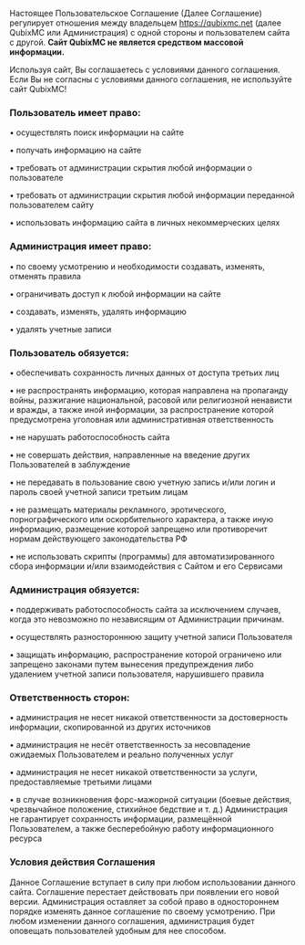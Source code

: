 Настоящее Пользовательское Соглашение (Далее Соглашение) регулирует отношения между владельцем https://qubixmc.net (далее QubixMC или Администрация) с одной стороны и пользователем сайта с другой.
**Сайт QubixMC не является средством массовой информации.**

Используя сайт, Вы соглашаетесь с условиями данного соглашения.
Если Вы не согласны с условиями данного соглашения, не используйте сайт QubixMC!

### **Пользователь имеет право:**

• осуществлять поиск информации на сайте

• получать информацию на сайте

• требовать от администрации скрытия любой информации о пользователе

• требовать от администрации скрытия любой информации переданной пользователем сайту

• использовать информацию сайта в личных некоммерческих целях

### **Администрация имеет право:**

• по своему усмотрению и необходимости создавать, изменять, отменять правила

• ограничивать доступ к любой информации на сайте

• создавать, изменять, удалять информацию

• удалять учетные записи



### **Пользователь обязуется:**

• обеспечивать сохранность личных данных от доступа третьих лиц

• не распространять информацию, которая направлена на пропаганду войны, разжигание национальной, расовой или религиозной ненависти и вражды, а также иной информации, за распространение которой предусмотрена уголовная или административная ответственность

• не нарушать работоспособность сайта

• не совершать действия, направленные на введение других Пользователей в заблуждение

• не передавать в пользование свою учетную запись и/или логин и пароль своей учетной записи третьим лицам

• не размещать материалы рекламного, эротического, порнографического или оскорбительного характера, а также иную информацию, размещение которой запрещено или противоречит нормам действующего законодательства РФ

• не использовать скрипты (программы) для автоматизированного сбора информации и/или взаимодействия с Сайтом и его Сервисами



### **Администрация обязуется:**

• поддерживать работоспособность сайта за исключением случаев, когда это невозможно по независящим от Администрации причинам.

• осуществлять разностороннюю защиту учетной записи Пользователя

• защищать информацию, распространение которой ограничено или запрещено законами путем вынесения предупреждения либо удалением учетной записи пользователя, нарушившего правила



### **Ответственность сторон:**

• администрация не несет никакой ответственности за достоверность информации, скопированной из других источников

• администрация не несёт ответственность за несовпадение ожидаемых Пользователем и реально полученных услуг

• администрация не несет никакой ответственности за услуги, предоставляемые третьими лицами

• в случае возникновения форс-мажорной ситуации (боевые действия, чрезвычайное положение, стихийное бедствие и т. д.) Администрация не гарантирует сохранность информации, размещённой Пользователем, а также бесперебойную работу информационного ресурса



### **Условия действия Соглашения**
Данное Соглашение вступает в силу при любом использовании данного сайта.
Соглашение перестает действовать при появлении его новой версии.
Администрация оставляет за собой право в одностороннем порядке изменять данное соглашение по своему усмотрению.
При любом изменении данного соглашения, администрация будет оповещать пользователей удобным для нее способом.
